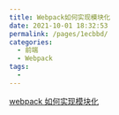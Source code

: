 ```yaml
---
title: Webpack如何实现模块化
date: 2021-10-01 18:32:53
permalink: /pages/1ecbbd/
categories:
  - 前端
  - Webpack
tags:
  -
---
```


[webpack 如何实现模块化](https://zhuanlan.zhihu.com/p/159216534)
